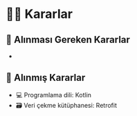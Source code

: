 # 👩‍⚖️ Kararlar

## 📃 Alınması Gereken Kararlar

* 
## 🚀 Alınmış Kararlar

* 💻 Programlama dili: Kotlin
* 🗃️ Veri çekme kütüphanesi: Retrofit 



